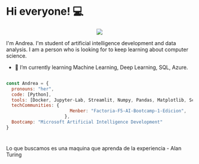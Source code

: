 # Hi everyone! 💻

<p align = "center">
	 <img src="https://user-images.githubusercontent.com/74676901/222242139-48398267-ea59-419d-be3a-eb037b8e1053.png"  style= "text-align: center"> 
   
</p>

I'm Andrea. I'm student of artificial intelligence development and data analysis.
I am a person who is looking for
to keep learning about computer science.

- 🌱 I’m currently learning Machine Learning, Deep Learning, SQL, Azure.

```javascript

const Andrea = {
  pronouns: "her",
  code: [Python],
  tools: [Docker, Jupyter-Lab, Streamlit, Numpy, Pandas, Matplotlib, Scikit-learn, Pytorch],
  techCommunities: {
                        Menber: "Factoria-F5-AI-Bootcamp-1-Edicion",
                      },
  Bootcamp: "Microsoft Artificial Intelligence Development"
}
```



#
Lo que buscamos es una maquina que aprenda de la experiencia - Alan Turing
